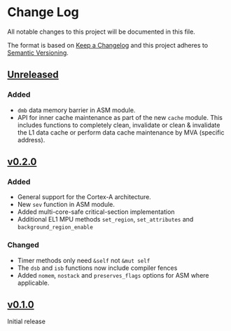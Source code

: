 # Change Log

All notable changes to this project will be documented in this file.

The format is based on [Keep a Changelog](http://keepachangelog.com/)
and this project adheres to [Semantic Versioning](http://semver.org/).

## [Unreleased]

### Added

- `dmb` data memory barrier in ASM module.
- API for inner cache maintenance as part of the new `cache` module. This includes functions to
  completely clean, invalidate or clean & invalidate the L1 data cache or perform data cache
  maintenance by MVA (specific address).

## [v0.2.0]

### Added

- General support for the Cortex-A architecture.
- New `sev` function in ASM module.
- Added multi-core-safe critical-section implementation
- Additional EL1 MPU methods `set_region`, `set_attributes` and `background_region_enable`

### Changed

- Timer methods only need `&self` not `&mut self`
- The `dsb` and `isb` functions now include compiler fences
- Added `nomem`, `nostack` and `preserves_flags` options for ASM where applicable.

## [v0.1.0]

Initial release

[Unreleased]: https://github.com/rust-embedded/cortex-ar/compare/cortex-ar-v0.2.0...HEAD
[v0.2.0]: https://github.com/rust-embedded/cortex-ar/compare/cortex-ar-v0.1.0...cortex-ar-v0.2.0
[v0.1.0]: https://github.com/rust-embedded/cortex-ar/releases/tag/cortex-ar-v0.1.0
